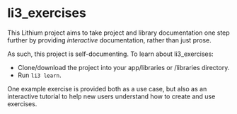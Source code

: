 # li3_exercises

This Lithium project aims to take project and library documentation one step further by providing _interactive_ documentation, rather than just prose.

As such, this project is self-documenting. To learn about li3_exercises:

- Clone/download the project into your app/libraries or /libraries directory.
- Run `li3 learn`.

One example exercise is provided both as a use case, but also as an interactive tutorial to help new users understand how to create and use exercises.



